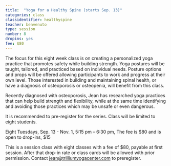 ```yaml
---
title:  "Yoga for a Healthy Spine (starts Sep. 13)"
categories: class
classidentifier: healthyspine
teacher: benvenuto
type: session
number: 8
dropins: yes
fee: $80
---
```

The focus for this eight week class is on creating a personalized yoga practice
that promotes safety while building strength. Yoga postures will be taught, tailored,
and practiced based on individual needs. Posture options and props will be offered
allowing participants to work and progress at their own level. Those interested in
building and maintaining spinal health, or have a diagnosis of osteoporosis or
osteopenia, will benefit from this class.

Recently diagnosed with osteoporosis, Jean has researched yoga practices that can
help build strength and flexibility, while at the same time identifying and avoiding
those practices which may be unsafe or even dangerous.

It is recommended to pre-register for the series. Class will be limited to eight
students.  

Eight Tuesdays, Sep. 13 - Nov. 1, 5:15 pm – 6:30 pm, The fee is $80 and is open to drop-ins, $15

This is a session class with eight classes with a fee of $80, payable at first
session. After that drop-in rate or class cards will be allowed with prior permission.
Contact <a href="mailto:jean@trilliumyogacenter.com">jean@trilliumyogacenter.com</a>
to preregister.
